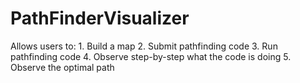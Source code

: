 # PathFinderVisualizer

Allows users to:
    1. Build a map
    2. Submit pathfinding code 
    3. Run pathfinding code
    4. Observe step-by-step what the code is doing
    5. Observe the optimal path